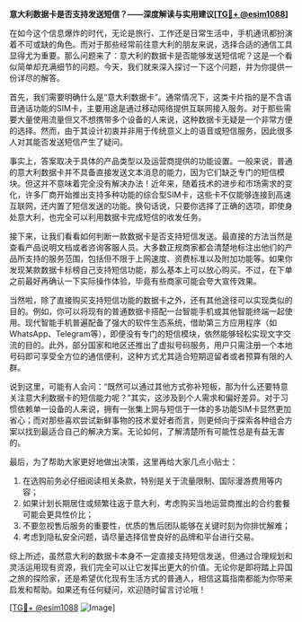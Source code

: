 **意大利数据卡是否支持发送短信？——深度解读与实用建议[[TG💪+ @esim1088](https://t.me/s/esim1088)]**

在如今这个信息爆炸的时代，无论是旅行、工作还是日常生活中，手机通讯都扮演着不可或缺的角色。而对于那些经常前往意大利的朋友来说，选择合适的通信工具显得尤为重要。那么问题来了：意大利的数据卡是否能够发送短信呢？这是一个看似简单却充满细节的问题。今天，我们就来深入探讨一下这个问题，并为你提供一份详尽的解答。

首先，我们需要明确什么是“意大利数据卡”。通常情况下，这类卡片指的是不含语音通话功能的SIM卡，主要用途是通过移动网络提供互联网接入服务。对于那些需要大量使用流量但又不想携带多个设备的人来说，这种数据卡无疑是一个非常方便的选择。然而，由于其设计初衷并非用于传统意义上的语音或短信服务，因此很多人对其能否发送短信产生了疑问。

事实上，答案取决于具体的产品类型以及运营商提供的功能设置。一般来说，普通的意大利数据卡并不具备直接发送文本消息的能力，因为它们缺乏专门的短信模块。但这并不意味着完全没有解决办法！近年来，随着技术的进步和市场需求的变化，许多厂商开始推出支持多种功能的综合型SIM卡，这些卡不仅能够连接到高速互联网，还内置了短信发送的功能。换句话说，只要你选择了正确的选项，即使身处意大利，也完全可以利用数据卡完成短信的收发任务。

接下来，让我们看看如何判断一款数据卡是否支持短信发送。最直接的方法当然是查看产品说明文档或者咨询客服人员。大多数正规商家都会清楚地标注出他们的产品所支持的服务范围，包括但不限于上网速度、资费标准以及附加功能等。如果你发现某款数据卡标榜自己支持短信功能，那么基本上可以放心购买。不过，在下单之前最好再确认一下实际操作体验，毕竟有些商家可能会夸大宣传效果。

当然啦，除了直接购买支持短信功能的数据卡之外，还有其他途径可以实现类似的目的。例如，你可以将现有的普通数据卡搭配一台智能手机或其他智能终端一起使用。现代智能手机普遍配备了强大的软件生态系统，借助第三方应用程序（如WhatsApp、Telegram等），即便没有专门的短信模块，依然能够轻松实现文字交流的目的。此外，部分国家和地区还推出了虚拟号码服务，用户只需注册一个本地号码即可享受全方位的通信便利，这种方式尤其适合短期逗留者或者预算有限的人群。

说到这里，可能有人会问：“既然可以通过其他方式弥补短板，那为什么还要特意关注意大利数据卡的短信能力呢？”其实，这涉及到个人需求和偏好差异。对于习惯依赖单一设备的人来说，拥有一张集上网与短信于一体的多功能SIM卡显然更加省心；而对那些喜欢尝试新鲜事物的技术爱好者而言，则更倾向于探索各种组合方案以找到最适合自己的解决方案。无论如何，了解清楚所有可能性总是有益无害的。

最后，为了帮助大家更好地做出决策，这里再给大家几点小贴士：
1. 在选购前务必仔细阅读相关条款，特别是关于流量限制、国际漫游费用等内容；
2. 如果计划长期居住或频繁往返于意大利，考虑购买当地运营商推出的合约套餐可能会更具性价比；
3. 不要忽视售后服务的重要性，优质的售后团队能够在关键时刻为你排忧解难；
4. 考虑到隐私安全问题，请尽量选择信誉良好的品牌和平台进行交易。

综上所述，虽然意大利的数据卡本身不一定直接支持短信发送，但通过合理规划和灵活运用现有资源，我们完全可以让它发挥出更大的价值。无论你是即将踏上异国之旅的探险家，还是希望优化现有生活方式的普通人，相信这篇指南都能为你带来启发和帮助。如果还有任何疑问，欢迎随时留言讨论哦！

[[TG💪+ @esim1088](https://t.me/s/esim1088) ![Image](https://i.postimg.cc/4NQfJmqS/Snipaste-2025-05-13-00-14-12.png)]